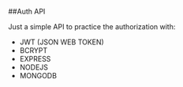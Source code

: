 ##Auth API

Just a simple API to practice the authorization with:

* JWT (JSON WEB TOKEN)
* BCRYPT
* EXPRESS
* NODEJS
* MONGODB